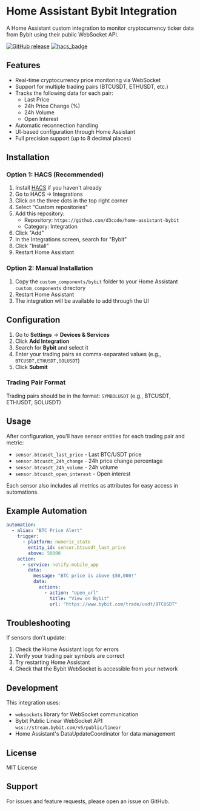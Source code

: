 # Home Assistant Bybit Integration

A Home Assistant custom integration to monitor cryptocurrency ticker data from Bybit using their public WebSocket API.

[![GitHub release](https://img.shields.io/github/release/d3code/home-assistant-bybit.svg)](https://github.com/d3code/home-assistant-bybit/releases)
[![hacs_badge](https://img.shields.io/badge/HACS-Default-orange.svg)](https://github.com/hacs/integration)

## Features

- Real-time cryptocurrency price monitoring via WebSocket
- Support for multiple trading pairs (BTCUSDT, ETHUSDT, etc.)
- Tracks the following data for each pair:
  - Last Price
  - 24h Price Change (%)
  - 24h Volume
  - Open Interest
- Automatic reconnection handling
- UI-based configuration through Home Assistant
- Full precision support (up to 8 decimal places)

## Installation

### Option 1: HACS (Recommended)

1. Install [HACS](https://hacs.xyz/) if you haven't already
2. Go to HACS → Integrations
3. Click on the three dots in the top right corner
4. Select "Custom repositories"
5. Add this repository:
   - Repository: `https://github.com/d3code/home-assistant-bybit`
   - Category: Integration
6. Click "Add"
7. In the Integrations screen, search for "Bybit"
8. Click "Install"
9. Restart Home Assistant

### Option 2: Manual Installation

1. Copy the `custom_components/bybit` folder to your Home Assistant `custom_components` directory
2. Restart Home Assistant
3. The integration will be available to add through the UI

## Configuration

1. Go to **Settings** → **Devices & Services**
2. Click **Add Integration**
3. Search for **Bybit** and select it
4. Enter your trading pairs as comma-separated values (e.g., `BTCUSDT,ETHUSDT,SOLUSDT`)
5. Click **Submit**

### Trading Pair Format

Trading pairs should be in the format: `SYMBOLUSDT` (e.g., BTCUSDT, ETHUSDT, SOLUSDT)

## Usage

After configuration, you'll have sensor entities for each trading pair and metric:

- `sensor.btcusdt_last_price` - Last BTC/USDT price
- `sensor.btcusdt_24h_change` - 24h price change percentage
- `sensor.btcusdt_24h_volume` - 24h volume
- `sensor.btcusdt_open_interest` - Open interest

Each sensor also includes all metrics as attributes for easy access in automations.

## Example Automation

```yaml
automation:
  - alias: "BTC Price Alert"
    trigger:
      - platform: numeric_state
        entity_id: sensor.btcusdt_last_price
        above: 50000
    action:
      - service: notify.mobile_app
        data:
          message: "BTC price is above $50,000!"
          data:
            actions:
              - action: "open_url"
                title: "View on Bybit"
                url: "https://www.bybit.com/trade/usdt/BTCUSDT"
```

## Troubleshooting

If sensors don't update:

1. Check the Home Assistant logs for errors
2. Verify your trading pair symbols are correct
3. Try restarting Home Assistant
4. Check that the Bybit WebSocket is accessible from your network

## Development

This integration uses:

- `websockets` library for WebSocket communication
- Bybit Public Linear WebSocket API: `wss://stream.bybit.com/v5/public/linear`
- Home Assistant's DataUpdateCoordinator for data management

## License

MIT License

## Support

For issues and feature requests, please open an issue on GitHub.
